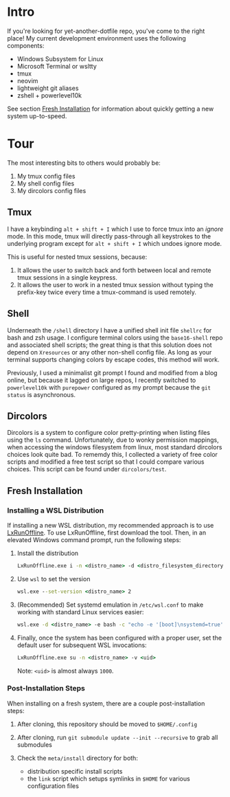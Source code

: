 # Intro

If you're looking for yet-another-dotfile repo, you've come to the right place!
My current development environment uses the following components:

- Windows Subsystem for Linux
- Microsoft Terminal or wsltty
- tmux
- neovim
- lightweight git aliases
- zshell + powerlevel10k

See section [Fresh Installation](#fresh-installation) for information about quickly getting a new system up-to-speed.

# Tour

The most interesting bits to others would probably be:

1. My tmux config files
2. My shell config files
3. My dircolors config files

## Tmux

I have a keybinding `alt + shift + I` which I use to force tmux into an *ignore*
mode. In this mode, tmux will directly pass-through all keystrokes to the underlying
program except for `alt + shift + I` which undoes ignore mode.

This is useful for nested tmux sessions, because:

1. It allows the user to switch back and forth between local and remote tmux sessions in a single keypress.
2. It allows the user to work in a nested tmux session without typing the prefix-key twice every time a tmux-command
   is used remotely.

## Shell

Underneath the `/shell` directory I have a unified shell init file `shellrc` for bash and zsh usage.
I configure terminal colors using the `base16-shell` repo and associated shell scripts;
the great thing is that this solution does not depend on `Xresources` or any other non-shell config file.
As long as your terminal supports changing colors by escape codes, this method will work.

Previously, I used a minimalist git prompt I found and modified from a blog online, but because it lagged on large repos,
I recently switched to `powerlevel10k` with `purepower` configured as my prompt because the `git status` is asynchronous.

## Dircolors

Dircolors is a system to configure color pretty-printing when listing files using the `ls` command.
Unfortunately, due to wonky permission mappings, when accessing the windows filesystem from linux, most standard dircolors choices look quite bad.
To rememdy this, I collected a variety of free color scripts and modified a free test script so that I could compare various choices.
This script can be found under `dircolors/test`.

## Fresh Installation

### Installing a WSL Distribution

If installing a new WSL distribution, my recommended approach is to use [LxRunOffline](https://github.com/DDoSolitary/LxRunOffline).
To use LxRunOffline, first download the tool.
Then, in an elevated Windows command prompt, run the following steps:

1.  Install the distribution

    ```cmd
    LxRunOffline.exe i -n <distro_name> -d <distro_filesystem_directory> -f <distro_filesystem_tarball>
    ```

2.  Use `wsl` to set the version

    ```cmd
    wsl.exe --set-version <distro_name> 2
    ```

3.  (Recommended) Set systemd emulation in `/etc/wsl.conf` to make working with standard Linux services easier:

    ```cmd
    wsl.exe -d <distro_name> -e bash -c "echo -e '[boot]\nsystemd=true' >> /etc/wsl.conf"
    ```

4.  Finally, once the system has been configured with a proper user, set the default user for subsequent WSL invocations:

    ```cmd
    LxRunOffline.exe su -n <distro_name> -v <uid>
    ```

    Note: `<uid>` is almost always `1000`.

### Post-Installation Steps

When installing on a fresh system, there are a couple post-installation steps:

1.  After cloning, this repository should be moved to `$HOME/.config`
2.  After cloning, run `git submodule update --init --recursive` to grab all submodules
3.  Check the `meta/install` directory for both:

    -   distribution specific install scripts
    -   the `link` script which setups symlinks in `$HOME` for various configuration files
